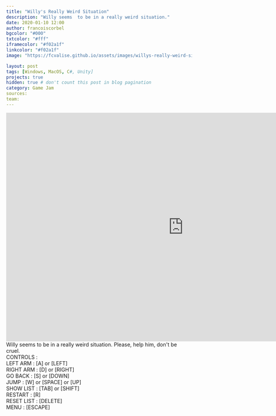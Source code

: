 ```yaml
---
title: "Willy's Really Weird Situation"
description: "Willy seems  to be in a really weird situation."
date: 2020-01-10 12:00
author: francoiscorbel
bgcolor: "#000"
txtcolor: "#fff"
iframecolor: "#f02a1f"
linkcolor: "#f02a1f"
image: "https://fcvalise.github.io/assets/images/willys-really-weird-situation/project.gif"

layout: post
tags: [Windows, MacOS, C#, Unity]
projects: true
hidden: true # don't count this post in blog pagination
category: Game Jam
sources: 
team:
---
```

<div class="general-margin full-width">
    <div style="">
        <iframe class="unity" style="width:960px;" src="https://itch.io/embed-upload/1725968?color=000000" width="960" height="620" scrolling="no" frameborder="0"></iframe>
    </div>
</div>

<div class="text justify general-margin">
Willy seems  to be in a really weird situation. Please, help him, don't be cruel.
</div>

<div class="text general-margin">
CONTROLS :<br>
LEFT ARM : [A] or [LEFT]<br>
RIGHT ARM : [D] or [RIGHT]<br>
GO BACK : [S] or [DOWN]<br>
JUMP : [W] or [SPACE] or [UP]<br>
SHOW LIST : [TAB] or [SHIFT]<br>
RESTART : [R]<br>
RESET LIST : [DELETE]<br>
MENU : [ESCAPE]<br>
</div>
